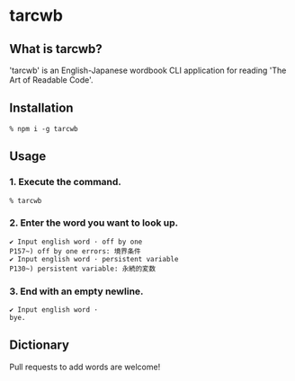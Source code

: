 # tarcwb

## What is tarcwb?

'tarcwb' is an English-Japanese wordbook CLI application for reading 'The Art of Readable Code'.

## Installation

```
% npm i -g tarcwb
```

## Usage

### 1. Execute the command.
```
% tarcwb
```

### 2. Enter the word you want to look up.
```
✔ Input english word · off by one
P157~) off by one errors: 境界条件
✔ Input english word · persistent variable
P130~) persistent variable: 永続的変数
```

### 3. End with an empty newline.

```
✔ Input english word · 
bye.
```

## Dictionary

Pull requests to add words are welcome!
